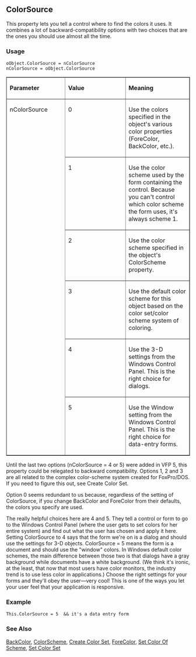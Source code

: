 ## ColorSource

This property lets you tell a control where to find the colors it uses. It combines a lot of backward-compatibility options with two choices that are the ones you should use almost all the time. 

### Usage

```foxpro
oObject.ColorSource = nColorSource
nColorSource = oObject.ColorSource
```
<table border cellspacing=0 cellpadding=0 width=100%>
<tr>
  <td width=32% valign=top>
  <p><b>Parameter</b></p>
  </td>
  <td width=23% valign=top>
  <p><b>Value</b></p>
  </td>
  <td width=45% valign=top>
  <p><b>Meaning</b></p>
  </td>
 </tr>
<tr>
  <td width=32% rowspan=6 valign=top>
  <p>nColorSource</p>
  </td>
  <td width=23% valign=top>
  <p>0</p>
  </td>
  <td width=45% valign=top>
  <p>Use the colors specified in the object's various color properties (ForeColor, BackColor, etc.).</p>
  </td>
 </tr>
<tr>
  <td width=33% valign=top>
  <p>1</p>
  </td>
  <td width=67% valign=top>
  <p>Use the color scheme used by the form containing the control. Because you can't control which color scheme the form uses, it's always scheme 1.</p>
  </td>
 </tr>
<tr>
  <td width=33% valign=top>
  <p>2</p>
  </td>
  <td width=67% valign=top>
  <p>Use the color scheme specified in the object's ColorScheme property.</p>
  </td>
 </tr>
<tr>
  <td width=33% valign=top>
  <p>3</p>
  </td>
  <td width=67% valign=top>
  <p>Use the default color scheme for this object based on the color set/color scheme system of coloring.</p>
  </td>
 </tr>
<tr>
  <td width=33% valign=top>
  <p>4</p>
  </td>
  <td width=67% valign=top>
  <p>Use the 3-D settings from the Windows Control Panel. This is the right choice for dialogs.</p>
  </td>
 </tr>
<tr>
  <td width=33% valign=top>
  <p>5</p>
  </td>
  <td width=67% valign=top>
  <p>Use the Window setting from the Windows Control Panel. This is the right choice for data-entry forms.</p>
  </td>
 </tr>
</table>

Until the last two options (nColorSource = 4 or 5) were added in VFP 5, this property could be relegated to backward compatibility. Options 1, 2 and 3 are all related to the complex color-scheme system created for FoxPro/DOS. If you need to figure this out, see Create Color Set. 

Option 0 seems redundant to us because, regardless of the setting of ColorSource, if you change BackColor and ForeColor from their defaults, the colors you specify are used.

The really helpful choices here are 4 and 5. They tell a control or form to go to the Windows Control Panel (where the user gets to set colors for her entire system) and find out what the user has chosen and apply it here. Setting ColorSource to 4 says that the form we're on is a dialog and should use the settings for 3-D objects. ColorSource = 5 means the form is a document and should use the "window" colors. In Windows default color schemes, the main difference between those two is that dialogs have a gray background while documents have a white background. (We think it's ironic, at the least, that now that most users have color monitors, the industry trend is to use less color in applications.) Choose the right settings for your forms and they'll obey the user&mdash;very cool! This is one of the ways you let your user feel that your application is responsive.

### Example

```foxpro
This.ColorSource = 5  && it's a data entry form
```
### See Also

[BackColor](s4g335.md), [ColorScheme](s4g581.md), [Create Color Set](s4g106.md), [ForeColor](s4g335.md), [Set Color Of Scheme](s4g124.md), [Set Color Set](s4g124.md)